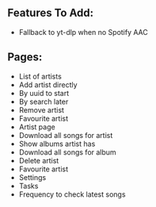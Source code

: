 ## Features To Add:
- Fallback to yt-dlp when no Spotify AAC


## Pages:
- List of artists
 - Add artist directly
  - By uuid to start
  - By search later
 - Remove artist
 - Favourite artist
- Artist page
 - Download all songs for artist
 - Show albums artist has
  - Download all songs for album
 - Delete artist
 - Favourite artist
- Settings
 - Tasks
  - Frequency to check latest songs
